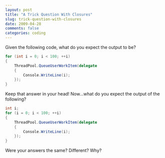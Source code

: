 ```yaml
---
layout: post
title: "A Trick Question With Closures"
slug: trick-question-with-closures
date: 2009-04-28
comments: false
categories: coding
---
```

Given the following code, what do you expect the output to be?
``` csharp
for (int i = 0; i < 100; ++i)
{
    ThreadPool.QueueUserWorkItem(delegate
    {
        Console.WriteLine(i);
    });
}
```
Keep that answer in your head!  Now...what do you expect the output of the following?
``` csharp
int i;
for (i = 0; i < 100; ++i)
{
    ThreadPool.QueueUserWorkItem(delegate
    {
        Console.WriteLine(i);
    });
}
```
Were your answers the same?  Different?  Why?
